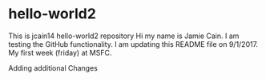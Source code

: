# hello-world2
This is jcain14 hello-world2 repository
Hi my name is Jamie Cain. I am testing the GitHub functionality. I am updating this README file on 9/1/2017. My first week (friday) at MSFC.

Adding additional Changes

